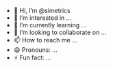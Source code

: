 - 👋 Hi, I’m @simetrics
- 👀 I’m interested in ...
- 🌱 I’m currently learning ...
- 💞️ I’m looking to collaborate on ...
- 📫 How to reach me ...
- 😄 Pronouns: ...
- ⚡ Fun fact: ...

<!---
simetrics/simetrics is a ✨ special ✨ repository because its `README.md` (this file) appears on your GitHub profile.
You can click the Preview link to take a look at your changes.
--->

